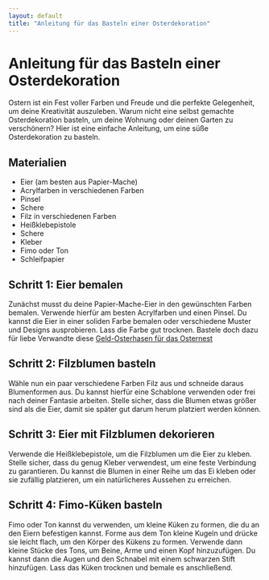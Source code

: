 ```yaml
---
layout: default
title: "Anleitung für das Basteln einer Osterdekoration"
---
```

# Anleitung für das Basteln einer Osterdekoration

Ostern ist ein Fest voller Farben und Freude und die perfekte Gelegenheit, um deine Kreativität auszuleben. Warum nicht eine selbst gemachte Osterdekoration basteln, um deine Wohnung oder deinen Garten zu verschönern? Hier ist eine einfache Anleitung, um eine süße Osterdekoration zu basteln.

## Materialien

- Eier (am besten aus Papier-Mache)
- Acrylfarben in verschiedenen Farben
- Pinsel
- Schere
- Filz in verschiedenen Farben
- Heißklebepistole
- Schere
- Kleber
- Fimo oder Ton
- Schleifpapier

## Schritt 1: Eier bemalen

Zunächst musst du deine Papier-Mache-Eier in den gewünschten Farben bemalen. Verwende hierfür am besten Acrylfarben und einen Pinsel. Du kannst die Eier in einer soliden Farbe bemalen oder verschiedene Muster und Designs ausprobieren. Lass die Farbe gut trocknen. Bastele doch dazu für liebe Verwandte diese [Geld-Osterhasen für das Osternest](https://nicbastelt.com/gebaut/osterhasen-fuer-das-osternest)

## Schritt 2: Filzblumen basteln

Wähle nun ein paar verschiedene Farben Filz aus und schneide daraus Blumenformen aus. Du kannst hierfür eine Schablone verwenden oder frei nach deiner Fantasie arbeiten. Stelle sicher, dass die Blumen etwas größer sind als die Eier, damit sie später gut darum herum platziert werden können.

## Schritt 3: Eier mit Filzblumen dekorieren

Verwende die Heißklebepistole, um die Filzblumen um die Eier zu kleben. Stelle sicher, dass du genug Kleber verwendest, um eine feste Verbindung zu garantieren. Du kannst die Blumen in einer Reihe um das Ei kleben oder sie zufällig platzieren, um ein natürlicheres Aussehen zu erreichen.

## Schritt 4: Fimo-Küken basteln

Fimo oder Ton kannst du verwenden, um kleine Küken zu formen, die du an den Eiern befestigen kannst. Forme aus dem Ton kleine Kugeln und drücke sie leicht flach, um den Körper des Kükens zu formen. Verwende dann kleine Stücke des Tons, um Beine, Arme und einen Kopf hinzuzufügen. Du kannst dann die Augen und den Schnabel mit einem schwarzen Stift hinzufügen. Lass das Küken trocknen und bemale es anschließend.

